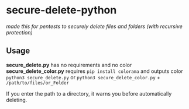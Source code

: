 # secure-delete-python
*made this for pentests to securely delete files and folders (with recursive protection)*



## Usage 
**secure_delete.py** has no requirements and no color
**secure_delete_color.py** requires ``pip install colorama`` and outputs color
``python3 secure_delete.py``
or 
``python3 secure_delete_color.py`` + ```/path/to/files/or_Folder```

If you enter the path to a directory, it warns you before automatically deleting.
